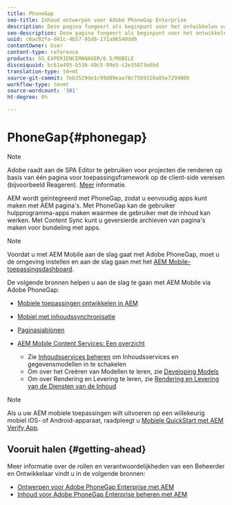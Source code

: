 ```yaml
---
title: PhoneGap
seo-title: Inhoud ontwerpen voor Adobe PhoneGap Enterprise
description: Deze pagina fungeert als beginpunt voor het ontwikkelen van toepassingen met PhoneGap Enterprise met AEM. AEM wordt geïntegreerd met PhoneGap, zodat u eenvoudig apps kunt maken met AEM pagina's. Met PhoneGap kan de gebruiker hulpprogramma-apps maken waarmee de gebruiker met de inhoud kan werken.
seo-description: Deze pagina fungeert als beginpunt voor het ontwikkelen van toepassingen met PhoneGap Enterprise met AEM. AEM wordt geïntegreerd met PhoneGap, zodat u eenvoudig apps kunt maken met AEM pagina's. Met PhoneGap kan de gebruiker hulpprogramma-apps maken waarmee de gebruiker met de inhoud kan werken.
uuid: c6ac02fa-d41c-4b57-95d8-171a96540dd6
contentOwner: User
content-type: reference
products: SG_EXPERIENCEMANAGER/6.5/MOBILE
discoiquuid: bc61e495-b53b-49c5-99e5-c2e35873e6bd
translation-type: tm+mt
source-git-commit: 7eb3529de1c99d09eaa78c7589320a85e729400b
workflow-type: tm+mt
source-wordcount: '301'
ht-degree: 0%

---
```



# PhoneGap{#phonegap}

>[!NOTE]
>
>Adobe raadt aan de SPA Editor te gebruiken voor projecten die renderen op basis van één pagina voor toepassingsframework op de client-side vereisen (bijvoorbeeld Reageren). [Meer](/help/sites-developing/spa-overview.md) informatie.

AEM wordt geïntegreerd met PhoneGap, zodat u eenvoudig apps kunt maken met AEM pagina&#39;s. Met PhoneGap kan de gebruiker hulpprogramma-apps maken waarmee de gebruiker met de inhoud kan werken. Met Content Sync kunt u geversierde archieven van pagina&#39;s maken voor bundeling met apps.

>[!NOTE]
>
>Voordat u met AEM Mobile aan de slag gaat met Adobe PhoneGap, moet u de omgeving instellen en aan de slag gaan met het [AEM Mobile-toepassingsdashboard](/help/mobile/phonegap-authoring-apps.md).

De volgende bronnen helpen u aan de slag te gaan met AEM Mobile via Adobe PhoneGap:

* [Mobiele toepassingen ontwikkelen in AEM](/help/mobile/developing-mobile-applications.md)
* [Mobiel met inhoudssynchronisatie](/help/mobile/phonegap-contentsync.md)
* [Paginasjablonen](/help/mobile/phonegap-apps-arch-page-templates.md)

* [AEM Mobile Content Services: Een overzicht](/help/mobile/develop-content-as-a-service.md)

   * Zie [Inhoudsservices beheren](/help/mobile/developing-content-services.md) om Inhoudsservices en gegevensmodellen in te schakelen
   * Om over het Creëren van Modellen te leren, zie [Developing Models](/help/mobile/administer-mobile-apps.md)
   * Om over Rendering en Levering te leren, zie [Rendering en Levering van de Diensten van de Inhoud](/help/mobile/rendering-and-delivery.md)

>[!NOTE]
>
>Als u uw AEM mobiele toepassingen wilt uitvoeren op een willekeurig mobiel iOS- of Android-apparaat, raadpleegt u [Mobiele QuickStart met AEM Verify App](/help/mobile/phonegap-mobile-quickstart.md).

## Vooruit halen {#getting-ahead}

Meer informatie over de rollen en verantwoordelijkheden van een Beheerder en Ontwikkelaar vindt u in de volgende bronnen:

* [Ontwerpen voor Adobe PhoneGap Enterprise met AEM](/help/mobile/phonegap.md)
* [Inhoud voor Adobe PhoneGap Enterprise beheren met AEM](/help/mobile/administer-phonegap.md)

